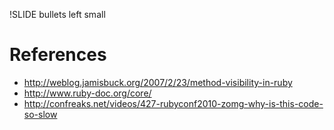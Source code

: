 !SLIDE bullets left small

# References #

* http://weblog.jamisbuck.org/2007/2/23/method-visibility-in-ruby
* http://www.ruby-doc.org/core/
* http://confreaks.net/videos/427-rubyconf2010-zomg-why-is-this-code-so-slow